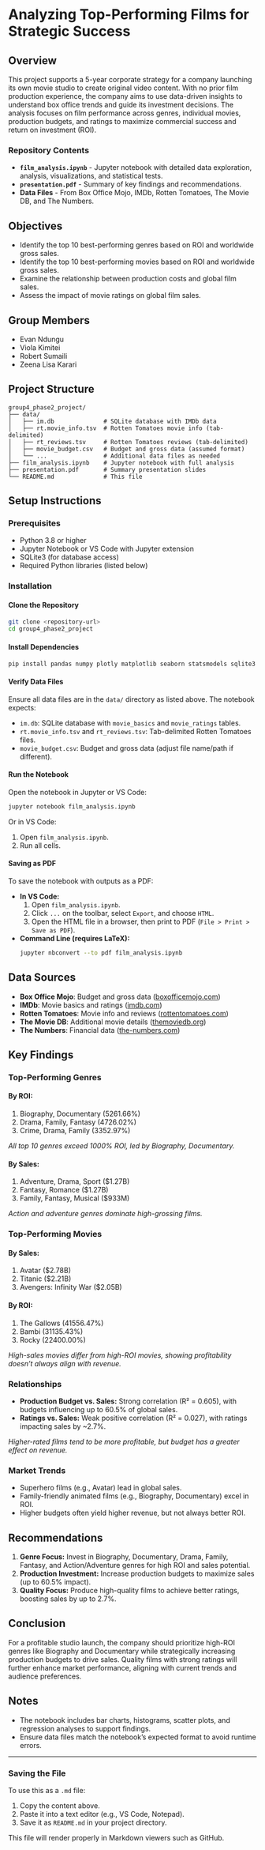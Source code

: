 # Analyzing Top-Performing Films for Strategic Success

## Overview
This project supports a 5-year corporate strategy for a company launching its own movie studio to create original video content. With no prior film production experience, the company aims to use data-driven insights to understand box office trends and guide its investment decisions. The analysis focuses on film performance across genres, individual movies, production budgets, and ratings to maximize commercial success and return on investment (ROI).

### Repository Contents
- **`film_analysis.ipynb`** - Jupyter notebook with detailed data exploration, analysis, visualizations, and statistical tests.
- **`presentation.pdf`** - Summary of key findings and recommendations.
- **Data Files** - From Box Office Mojo, IMDb, Rotten Tomatoes, The Movie DB, and The Numbers.

## Objectives
- Identify the top 10 best-performing genres based on ROI and worldwide gross sales.
- Identify the top 10 best-performing movies based on ROI and worldwide gross sales.
- Examine the relationship between production costs and global film sales.
- Assess the impact of movie ratings on global film sales.

## Group Members
- Evan Ndungu
- Viola Kimitei
- Robert Sumaili
- Zeena Lisa Karari

## Project Structure
```
group4_phase2_project/
├── data/
│   ├── im.db              # SQLite database with IMDb data
│   ├── rt.movie_info.tsv  # Rotten Tomatoes movie info (tab-delimited)
│   ├── rt_reviews.tsv     # Rotten Tomatoes reviews (tab-delimited)
│   ├── movie_budget.csv   # Budget and gross data (assumed format)
│   └── ...                # Additional data files as needed
├── film_analysis.ipynb    # Jupyter notebook with full analysis
├── presentation.pdf       # Summary presentation slides
└── README.md              # This file
```

## Setup Instructions

### Prerequisites
- Python 3.8 or higher
- Jupyter Notebook or VS Code with Jupyter extension
- SQLite3 (for database access)
- Required Python libraries (listed below)

### Installation
#### Clone the Repository
```bash
git clone <repository-url>
cd group4_phase2_project
```
#### Install Dependencies
```bash
pip install pandas numpy plotly matplotlib seaborn statsmodels sqlite3
```
#### Verify Data Files
Ensure all data files are in the `data/` directory as listed above. The notebook expects:
- `im.db`: SQLite database with `movie_basics` and `movie_ratings` tables.
- `rt.movie_info.tsv` and `rt_reviews.tsv`: Tab-delimited Rotten Tomatoes files.
- `movie_budget.csv`: Budget and gross data (adjust file name/path if different).

#### Run the Notebook
Open the notebook in Jupyter or VS Code:
```bash
jupyter notebook film_analysis.ipynb
```
Or in VS Code:
1. Open `film_analysis.ipynb`.
2. Run all cells.

#### Saving as PDF
To save the notebook with outputs as a PDF:
- **In VS Code:**
  1. Open `film_analysis.ipynb`.
  2. Click `...` on the toolbar, select `Export`, and choose `HTML`.
  3. Open the HTML file in a browser, then print to PDF (`File > Print > Save as PDF`).
- **Command Line (requires LaTeX):**
  ```bash
  jupyter nbconvert --to pdf film_analysis.ipynb
  ```

## Data Sources
- **Box Office Mojo**: Budget and gross data ([boxofficemojo.com](https://www.boxofficemojo.com))
- **IMDb**: Movie basics and ratings ([imdb.com](https://www.imdb.com))
- **Rotten Tomatoes**: Movie info and reviews ([rottentomatoes.com](https://www.rottentomatoes.com))
- **The Movie DB**: Additional movie details ([themoviedb.org](https://www.themoviedb.org))
- **The Numbers**: Financial data ([the-numbers.com](https://www.the-numbers.com))

## Key Findings

### Top-Performing Genres
#### By ROI:
1. Biography, Documentary (5261.66%)
2. Drama, Family, Fantasy (4726.02%)
3. Crime, Drama, Family (3352.97%)

_All top 10 genres exceed 1000% ROI, led by Biography, Documentary._

#### By Sales:
1. Adventure, Drama, Sport ($1.27B)
2. Fantasy, Romance ($1.27B)
3. Family, Fantasy, Musical ($933M)

_Action and adventure genres dominate high-grossing films._

### Top-Performing Movies
#### By Sales:
1. Avatar ($2.78B)
2. Titanic ($2.21B)
3. Avengers: Infinity War ($2.05B)

#### By ROI:
1. The Gallows (41556.47%)
2. Bambi (31135.43%)
3. Rocky (22400.00%)

_High-sales movies differ from high-ROI movies, showing profitability doesn’t always align with revenue._

### Relationships
- **Production Budget vs. Sales:** Strong correlation (R² = 0.605), with budgets influencing up to 60.5% of global sales.
- **Ratings vs. Sales:** Weak positive correlation (R² = 0.027), with ratings impacting sales by ~2.7%.

_Higher-rated films tend to be more profitable, but budget has a greater effect on revenue._

### Market Trends
- Superhero films (e.g., Avatar) lead in global sales.
- Family-friendly animated films (e.g., Biography, Documentary) excel in ROI.
- Higher budgets often yield higher revenue, but not always better ROI.

## Recommendations
1. **Genre Focus:** Invest in Biography, Documentary, Drama, Family, Fantasy, and Action/Adventure genres for high ROI and sales potential.
2. **Production Investment:** Increase production budgets to maximize sales (up to 60.5% impact).
3. **Quality Focus:** Produce high-quality films to achieve better ratings, boosting sales by up to 2.7%.

## Conclusion
For a profitable studio launch, the company should prioritize high-ROI genres like Biography and Documentary while strategically increasing production budgets to drive sales. Quality films with strong ratings will further enhance market performance, aligning with current trends and audience preferences.

## Notes
- The notebook includes bar charts, histograms, scatter plots, and regression analyses to support findings.
- Ensure data files match the notebook’s expected format to avoid runtime errors.

---

### Saving the File
To use this as a `.md` file:
1. Copy the content above.
2. Paste it into a text editor (e.g., VS Code, Notepad).
3. Save it as `README.md` in your project directory.

This file will render properly in Markdown viewers such as GitHub.

